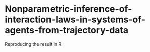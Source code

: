 # Nonparametric-inference-of-interaction-laws-in-systems-of-agents-from-trajectory-data
Reproducing the result in R
